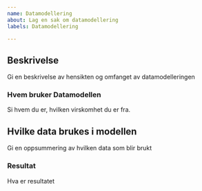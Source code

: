 ```yaml
---
name: Datamodellering
about: Lag en sak om datamodellering
labels: Datamodellering

---
```


## Beskrivelse
Gi en beskrivelse av hensikten og omfanget av datamodelleringen

### Hvem bruker Datamodellen
Si hvem du er, hvilken virskomhet du er fra. 

## Hvilke data brukes i modellen
Gi en oppsummering av hvilken data som blir brukt

### Resultat
Hva er resultatet
